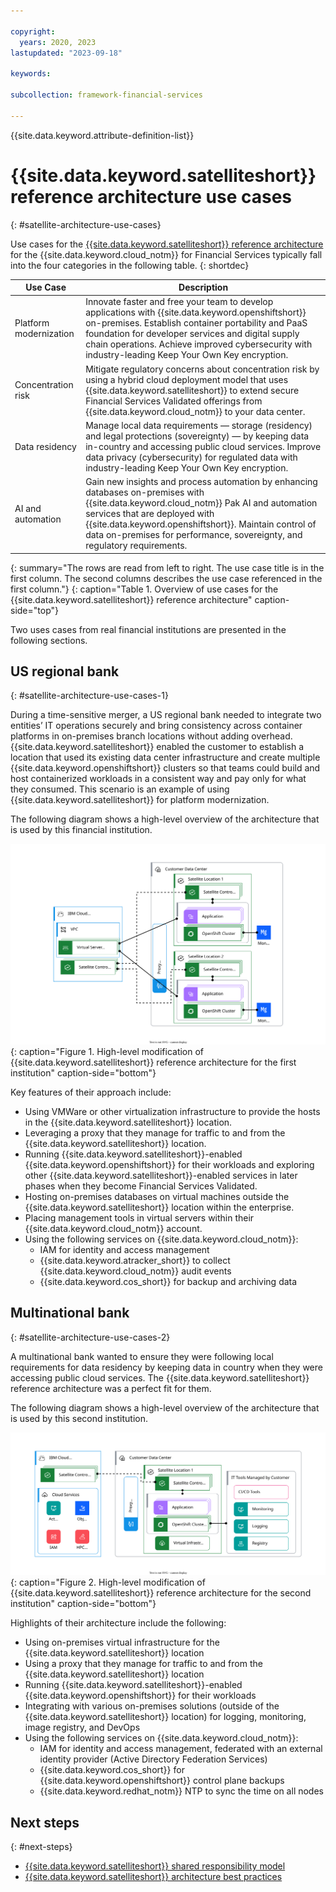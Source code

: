 ```yaml
---

copyright:
  years: 2020, 2023
lastupdated: "2023-09-18"

keywords: 

subcollection: framework-financial-services

---
```


{{site.data.keyword.attribute-definition-list}}

# {{site.data.keyword.satelliteshort}} reference architecture use cases
{: #satellite-architecture-use-cases}



Use cases for the [{{site.data.keyword.satelliteshort}} reference architecture](/docs/framework-financial-services?topic=framework-financial-services-satellite-architecture-about)  for the {{site.data.keyword.cloud_notm}} for Financial Services typically fall into the four categories in the following table.
{: shortdec}


| Use Case | Description |
| - | - |
| Platform modernization | Innovate faster and free your team to develop applications with {{site.data.keyword.openshiftshort}} on-premises. Establish container portability and PaaS foundation for developer services and digital supply chain operations. Achieve improved cybersecurity with industry-leading Keep Your Own Key encryption. |
| Concentration risk | Mitigate regulatory concerns about concentration risk by using a hybrid cloud deployment model that uses {{site.data.keyword.satelliteshort}} to extend secure Financial Services Validated offerings from {{site.data.keyword.cloud_notm}} to your data center. |
| Data residency| Manage local data requirements &mdash; storage (residency) and legal protections (sovereignty) &mdash; by keeping data in-country and accessing public cloud services. Improve data privacy (cybersecurity) for regulated data with industry-leading Keep Your Own Key encryption. |
| AI and automation | Gain new insights and process automation by enhancing databases on-premises with {{site.data.keyword.cloud_notm}} Pak AI and automation services that are deployed with {{site.data.keyword.openshiftshort}}. Maintain control of data on-premises for performance, sovereignty, and regulatory requirements. |
{: summary="The rows are read from left to right. The use case title is in the first column. The second columns describes the use case referenced in the first column."}
{: caption="Table 1. Overview of use cases for the {{site.data.keyword.satelliteshort}} reference architecture" caption-side="top"}

Two uses cases from real financial institutions are presented in the following sections.

## US regional bank 
{: #satellite-architecture-use-cases-1}

During a time-sensitive merger, a US regional bank needed to integrate two entities’ IT operations securely and bring consistency across container platforms in on-premises branch locations without adding overhead. {{site.data.keyword.satelliteshort}} enabled the customer to establish a location that used its existing data center infrastructure and create multiple {{site.data.keyword.openshiftshort}} clusters so that teams could build and host containerized workloads in a consistent way and pay only for what they consumed. This scenario is an example of using {{site.data.keyword.satelliteshort}} for platform modernization.

The following diagram shows a high-level overview of the architecture that is used by this financial institution.

![High-level modification of {{site.data.keyword.satelliteshort}} reference architecture for the first institution](../images/satellite-use-cases/satellite_use_case_1_beta2_04_06.svg){: caption="Figure 1. High-level modification of {{site.data.keyword.satelliteshort}} reference architecture for the first institution" caption-side="bottom"}

Key features of their approach include:
 
- Using VMWare or other virtualization infrastructure to provide the hosts in the {{site.data.keyword.satelliteshort}} location.
- Leveraging a proxy that they manage for traffic to and from the {{site.data.keyword.satelliteshort}} location.
- Running {{site.data.keyword.satelliteshort}}-enabled {{site.data.keyword.openshiftshort}} for their workloads and exploring other {{site.data.keyword.satelliteshort}}-enabled services in later phases when they become Financial Services Validated.
- Hosting on-premises databases on virtual machines outside the {{site.data.keyword.satelliteshort}} location within the enterprise.
- Placing management tools in virtual servers within their {{site.data.keyword.cloud_notm}} account.
- Using the following services on {{site.data.keyword.cloud_notm}}:
    - IAM for identity and access management
    - {{site.data.keyword.atracker_short}} to collect {{site.data.keyword.cloud_notm}} audit events
    - {{site.data.keyword.cos_short}} for backup and archiving data

## Multinational bank
{: #satellite-architecture-use-cases-2}

A multinational bank wanted to ensure they were following local requirements for data residency by keeping data in country when they were accessing public cloud services. The {{site.data.keyword.satelliteshort}} reference architecture was a perfect fit for them.

The following diagram shows a high-level overview of the architecture that is used by this second institution.

![High-level modification of {{site.data.keyword.satelliteshort}} reference architecture for the second institution](../images/satellite-use-cases/satellite_use_case_2_beta2_04_06.svg){: caption="Figure 2. High-level modification of {{site.data.keyword.satelliteshort}} reference architecture for the second institution" caption-side="bottom"}

Highlights of their architecture include the following:

- Using on-premises virtual infrastructure for the {{site.data.keyword.satelliteshort}} location
- Using a proxy that they manage for traffic to and from the {{site.data.keyword.satelliteshort}} location
- Running {{site.data.keyword.satelliteshort}}-enabled {{site.data.keyword.openshiftshort}} for their workloads
- Integrating with various on-premises solutions (outside of the {{site.data.keyword.satelliteshort}} location) for logging, monitoring, image registry, and DevOps
- Using the following services on {{site.data.keyword.cloud_notm}}:
    - IAM for identity and access management, federated with an external identity provider (Active Directory Federation Services)
    - {{site.data.keyword.cos_short}} for {{site.data.keyword.openshiftshort}} control plane backups
    - {{site.data.keyword.redhat_notm}} NTP to sync the time on all nodes

## Next steps
{: #next-steps}

- [{{site.data.keyword.satelliteshort}} shared responsibility model](/docs/framework-financial-services?topic=framework-financial-services-satellite-architecture-shared-responsibilities)
- [{{site.data.keyword.satelliteshort}} architecture best practices](/docs/framework-financial-services?topic=framework-financial-services-satellite-architecture-best-practices)

